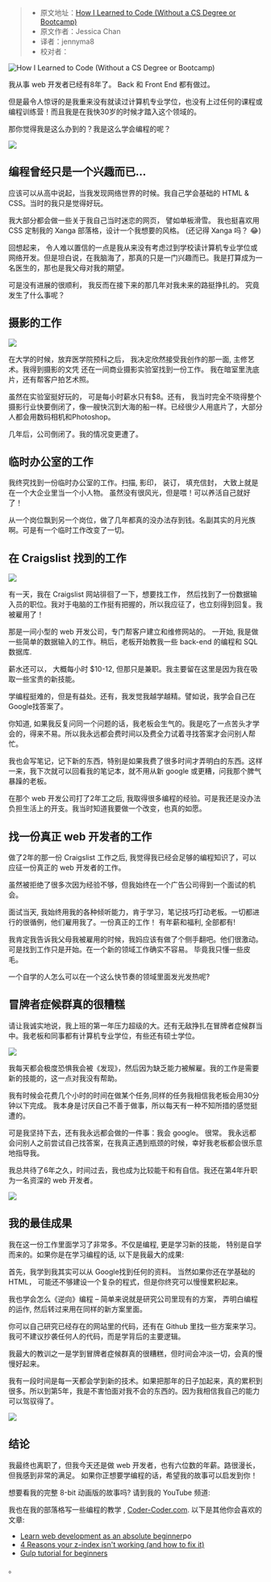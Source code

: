 
> * 原文地址：[How I Learned to Code (Without a CS Degree or Bootcamp)](https://www.freecodecamp.org/news/how-i-learned-to-code-without-a-cs-degree-or-bootcamp/)
> * 原文作者：Jessica Chan
> * 译者：jennyma8
> * 校对者：

![How I Learned to Code (Without a CS Degree or Bootcamp)](https://www.freecodecamp.org/news/content/images/size/w2000/2020/12/2560x1440-howIlearnedcoding.jpg)

我从事 web 开发者已经有8年了。 Back 和 Front End 都有做过。

但是最令人惊讶的是我重来没有就读过计算机专业学位，也没有上过任何的课程或编程训练营！而且我是在我快30岁的时候才踏入这个领域的。

那你觉得我是这么办到的？我是这么学会编程的呢？

![](https://www.freecodecamp.org/news/content/images/2020/12/hiltc-1.JPG)

## 编程曾经只是一个兴趣而已...

应该可以从高中说起，当我发现网络世界的时候。我自己学会基础的 HTML & CSS。当时的我只是觉得好玩。

我大部分都会做一些关于我自己当时迷恋的网页， 譬如单板滑雪。 我也挺喜欢用 CSS 定制我的 Xanga 部落格，设计一个我想要的风格。 (还记得 Xanga 吗？ 😂)

回想起来， 令人难以置信的一点是我从来没有考虑过到学校读计算机专业学位或网络开发。但是坦白说，在我脑海了，那真的只是一门兴趣而已。我是打算成为一名医生的，那也是我父母对我的期望。

可是没有进展的很顺利， 我反而在接下来的那几年对我未来的路挺挣扎的。 究竟发生了什么事呢？

## 摄影的工作

![](https://www.freecodecamp.org/news/content/images/2020/12/hiltc-2.JPG)

在大学的时候，放弃医学院预科之后， 我决定欣然接受我创作的那一面, 主修艺术。我得到摄影的文凭 还在一间商业摄影实验室找到一份工作。 我在暗室里洗底片，还有帮客户拍艺术照。

虽然在实验室挺好玩的， 可是每小时薪水只有$8。还有， 我当时完全不晓得整个摄影行业快要倒闭了，像一艘快沉到大海的船一样。已经很少人用底片了，大部分人都会用数码相机和Photoshop。

几年后，公司倒闭了。我的情况变更遭了。

## 临时办公室的工作

我终究找到一份临时办公室的工作。扫描, 影印， 装订， 填充信封， 大致上就是在一个大企业里当一个小人物。 虽然没有很风光，但是喂！可以养活自己就好了！

从一个岗位飘到另一个岗位，做了几年都真的没办法存到钱。名副其实的月光族啊。可是有一个临时工作改变了一切。

## 在 Craigslist 找到的工作

![](https://www.freecodecamp.org/news/content/images/2020/12/hiltc-3.JPG)

有一天，我在 Craigslist 网站徘徊了一下，想要找工作， 然后找到了一份数据输入员的职位。我对于电脑的工作挺有把握的，所以我应征了，也立刻得到回复。我被雇用了！

那是一间小型的 web 开发公司，专门帮客户建立和维修网站的。 一开始, 我是做一些简单的数据输入的工作。稍后，老板开始教我一些 back-end 的编程和 SQL 数据库.

薪水还可以， 大概每小时 $10-12, 但那只是兼职。我主要留在这里是因为我在吸取一些宝贵的新技能。

学编程挺难的，但是有益处。还有，我发觉我越学越精。譬如说，我学会自己在Google找答案了。

你知道, 如果我反复问同一个问题的话，我老板会生气的。我是吃了一点苦头才学会的，得来不易。所以我永远都会费时间以及费全力试着寻找答案才会问别人帮忙。

我也会写笔记，记下新的东西，特别是如果我费了很多时间才弄明白的东西。这样一来，我下次就可以回看我的笔记本，就不用从新 google 或更糟，问我那个脾气暴躁的老板。

在那个 web 开发公司打了2年工之后, 我取得很多编程的经验。可是我还是没办法负担生活上的开支。我当时知道我要做一个改变，也真的如愿。

## 找一份真正 web 开发者的工作

做了2年的那一份 Craigslist 工作之后, 我觉得我已经会足够的编程知识了，可以应征一份真正的 web 开发者的工作。

虽然被拒绝了很多次因为经验不够，但我始终在一个广告公司得到一个面试的机会。

面试当天, 我始终用我的各种倾听能力，肯于学习，笔记技巧打动老板。一切都进行的很循例，他们雇用我了。一份真正的工作！ 有年薪和福利, 全部都有!

我肯定我告诉我父母我被雇用的时候，我妈应该有做了个侧手翻吧。他们很激动。可是找到工作只是开始。在一个新的领域工作确实不容易。 毕竟我只懂一些皮毛。

一个自学的人怎么可以在一个这么快节奏的领域里面发光发热呢?

## 冒牌者症候群真的很糟糕

请让我诚实地说，我上班的第一年压力超级的大。还有无敌挣扎在冒牌者症候群当中。我老板和同事都有计算机专业学位，有些还有硕士学位。

![](https://www.freecodecamp.org/news/content/images/2020/12/hiltc-4.JPG)

我每天都会极度恐惧我会被《发现》，然后因为缺乏能力被解雇。我的工作是需要新的技能的，这一点对我没有帮助。

我有时候会花费几个小时的时间在做某个任务,同样的任务我相信我老板会用30分钟以下完成。 我本身是讨厌自己不善于做事，所以每天有一种不知所措的感觉挺遭的。

可是我坚持下去，还有我永远都会做的一件事：我会 google。 很常。 我永远都会问别人之前尝试自己找答案，在我真正遇到瓶颈的时候，幸好我老板都会很乐意地指导我。

我总共待了6年之久，时间过去，我也成为比较能干和有自信。我还在第4年升职为一名资深的 web 开发者。

![](https://www.freecodecamp.org/news/content/images/2020/12/hiltc-7.JPG)

## 我的最佳成果

我在这一份工作里面学习了非常多。不仅是编程, 更是学习新的技能， 特别是自学而来的。如果你是在学习编程的话, 以下是我最大的成果:

首先，我学到我其实可以从 Google找到任何的资料。 当然如果你还在学基础的 HTML， 可能还不够建设一个复杂的程式，但是你终究可以慢慢累积起来。

我也学会怎么《逆向》编程 – 简单来说就是研究公司里现有的方案， 弄明白编程的运作, 然后转过来用在同样的新方案里面。

你可以自己研究已经存在的网站里的代码，还有在 Github 里找一些方案来学习。我可不建议抄袭任何人的代码，而是学背后的主要逻辑。

我最大的教训之一是学到冒牌者症候群真的很糟糕，但时间会冲淡一切，会真的慢慢好起来。

我有一段时间是每一天都会学到新的技术。如果把那年的日子加起来，真的累积到很多。所以到第5年，我是不害怕面对我不会的东西的。因为我相信我自己的能力可以驾驭得了。

![](https://www.freecodecamp.org/news/content/images/2020/12/hiltc-6.JPG)

## 结论

我最终也离职了，但我今天还是做 web 开发者，也有六位数的年薪。路很漫长，但我感到非常的满足。 如果你正想要学编程的话，希望我的故事可以启发到你！ 

想要看我的完整 8-bit 动画版的故事吗? 请到我的 YouTube 频道:

我也在我的部落格写一些编程的教学 ,  [Coder-Coder.com][1]. 以下是其他你会喜欢的文章:

-   [Learn web development as an absolute beginner][2]po
-   [4 Reasons your z-index isn't working (and how to fix it)][3]
-   [Gulp tutorial for beginners][4]

[1]: https://coder-coder.com/
[2]: https://coder-coder.com/learn-web-development/
[3]: https://coder-coder.com/z-index-isnt-working/
[4]: https://coder-coder.com/gulp-tutorial-beginners/
。
